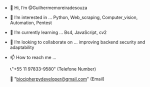 - 👋 Hi, I’m @Guilhermemoreiradesouza
- 👀 I’m interested in ...
  Python, Web_scraping, Computer_vision, Automation, Pentest

- 🌱 I’m currently learning ...
  Bs4, JavaScript, cv2

- 💞️ I’m looking to collaborate on ...
  improving backend security and adaptability

- 📫 How to reach me ...
  
  📞"+55 11 97833-9580" (Telefone Number)

  📧 "biocipherpydeveloper@gmail.com" (Email)


<!---
Guilhermemoreiradesouza/Guilhermemoreiradesouza is a ✨ special ✨ repository because its `README.md` (this file) appears on your GitHub profile.
You can click the Preview link to take a look at your changes.
--->

